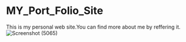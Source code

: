 # MY_Port_Folio_Site
This is my personal web site.You can find more about me by reffering it.
![Screenshot (5065)](https://github.com/IsuraViranga/MY_Port_Folio_Site/assets/110254441/620a2db7-ede9-469b-bb4e-9500d4c89f12)
